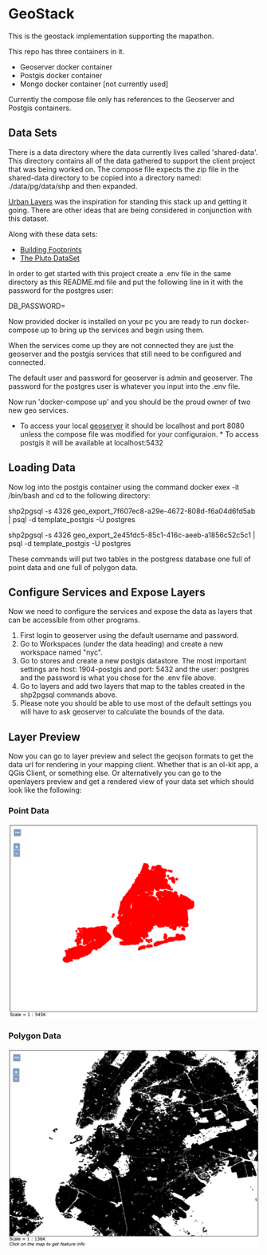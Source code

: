 # GeoStack
This is the geostack implementation supporting the mapathon. 

This repo has three containers in it. 

* Geoserver docker container
* Postgis docker container 
* Mongo docker container [not currently used]

Currently the compose file only has references to the Geoserver and Postgis containers. 

## Data Sets
There is a data directory where the data currently lives called 'shared-data'.  This directory contains all of the data gathered to support the client project that was being worked on. The compose file expects the zip file in the shared-data directory to be copied into a directory named: ./data/pg/data/shp and then expanded. 

[Urban Layers](https://morphocode.com/making-urban-layers/) was the inspiration for standing this stack up and getting it going.  There are other ideas that are being considered in conjunction with this dataset. 

Along with these data sets: 

* [Building Footprints](https://data.cityofnewyork.us/Housing-Development/Building-Footprints/nqwf-w8eh) 
* [The Pluto DataSet](https://www1.nyc.gov/site/planning/data-maps/open-data/dwn-pluto-mappluto.page#mappluto)

In order to get started with this project create a .env file in the same directory as this README.md file and put the following line in it with the password for the postgres user: 

DB_PASSWORD=<my super secret wordpass>

Now provided docker is installed on your pc you are ready to run docker-compose up to bring up the services and begin using them. 

When the services come up they are not connected they are just the geoserver and the postgis services that still need to be configured and connected.  

The default user and password for geoserver is admin and geoserver. 
The password for the postgres user is whatever you input into the .env file. 

Now run 'docker-compose up' and you should be the proud owner of two new geo services.  
* To access your local [geoserver](http://localhost:8080/geoserver) it should be localhost and port 8080 unless the compose file was modified for your configuraion.  * To access postgis it will be available at localhost:5432  

## Loading Data

Now log into the postgis container using the command 
docker exex -it <container-id> /bin/bash and cd to the following directory: 

shp2pgsql -s 4326 geo_export_7f607ec8-a29e-4672-808d-f6a04d6fd5ab | psql -d template_postgis -U postgres

shp2pgsql -s 4326 geo_export_2e45fdc5-85c1-416c-aeeb-a1856c52c5c1 | psql -d template_postgis -U postgres 

These commands will put two tables in the postgress database one full of point data and one full of polygon data.  

## Configure Services and Expose Layers

Now we need to configure the services and expose the data as layers that can be accessible from other programs. 

1. First login to geoserver using the default username and password. 
2. Go to Workspaces (under the data heading) and create a new workspace named "nyc".
3. Go to stores and create a new postgis datastore. The most important settings are host: 1904-postgis and port: 5432 and the user: postgres and the password is what you chose for the .env file above. 
4. Go to layers and add two layers that map to the tables created in the shp2pgsql commands above. 
5. Please note you should be able to use most of the default settings you will have to ask geoserver to calculate the bounds of the data. 

## Layer Preview
Now you can go to layer preview and select the geojson formats to get the data url for rendering in your mapping client.  Whether that is an ol-kit app, a QGis Client, or something else.  Or alternatively you can go to the openlayers preview and get a rendered view of your data set which should look like the following: 

### Point Data 
![Point Layer!](./docs/point-layer.png)

### Polygon Data
![Polygon Layer!](./docs/polygon-layer.png)

